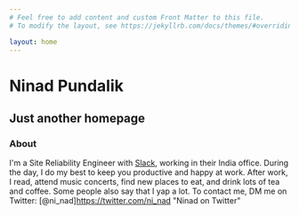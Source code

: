 ```yaml
---
# Feel free to add content and custom Front Matter to this file.
# To modify the layout, see https://jekyllrb.com/docs/themes/#overriding-theme-defaults

layout: home
---
```


# Ninad Pundalik

## Just another homepage

### About

I'm a Site Reliability Engineer with [Slack](http://slack.com), working in their India office. During the day, I do my best to keep you productive and happy at work. After work, I read, attend music concerts, find new places to eat, and drink lots of tea and coffee. Some people also say that I yap a lot. To contact me, DM me on Twitter: [@ni_nad]https://twitter.com/ni_nad "Ninad on Twitter"
